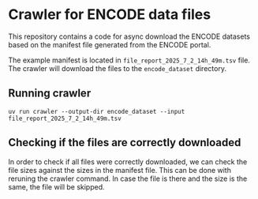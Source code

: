# Crawler for ENCODE data files

This repository contains a code for async download the ENCODE datasets based on the manifest file generated from the ENCODE portal.

The example manifest is located in `file_report_2025_7_2_14h_49m.tsv` file. The crawler will download the files to the `encode_dataset` directory.

## Running crawler

```{python}
uv run crawler --output-dir encode_dataset --input file_report_2025_7_2_14h_49m.tsv
```

## Checking if the files are correctly downloaded

In order to check if all files were correctly downloaded, we can check the file sizes against the sizes in the manifest file. This can be done with reruning the crawler command. In case the file is there and the size is the same, the file will be skipped.
